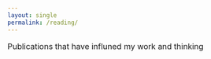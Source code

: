 ```yaml
---
layout: single
permalink: /reading/
---
```

<p style="font-size: 16px;">Publications that have influned my work and thinking</p>
